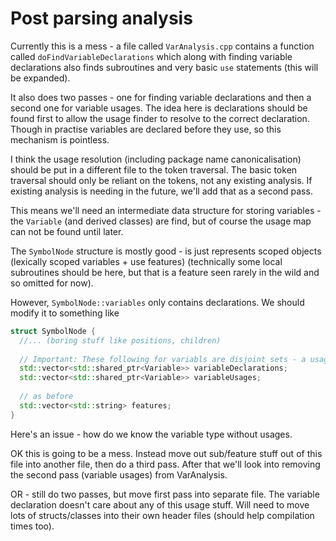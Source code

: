 # Post parsing analysis

Currently this is a mess - a file called `VarAnalysis.cpp` contains a function called `doFindVariableDeclarations` which along with finding variable declarations also finds subroutines and very basic `use` statements (this will be expanded).

It also does two passes - one for finding variable declarations and then a second one for variable usages. The idea here is declarations should be found first to allow the usage finder to resolve to the correct declaration. Though in practise variables are declared before they use, so this mechanism is pointless. 

I think the usage resolution (including package name canonicalisation) should be put in a different file to the token traversal. The basic token traversal should only be reliant on the tokens, not any existing analysis. If existing analysis is needing in the future, we'll add that as a second pass.

This means we'll need an intermediate data structure for storing variables - the `Variable` (and derived classes) are find, but of course the usage map can not be found until later. 

The `SymbolNode` structure is mostly good - is just represents scoped objects (lexically scoped variables + use features) (technically some local subroutines should be here, but that is a feature seen rarely in the wild and so omitted for now). 

However, `SymbolNode::variables` only contains declarations. We should modify it to something like

```c++
struct SymbolNode {
  //... (boring stuff like positions, children)
  
  // Important: These following for variabls are disjoint sets - a usage can not be a declaration
  std::vector<std::shared_ptr<Variable>> variableDeclarations;
  std::vector<std::shared_ptr<Variable>> variableUsages;
  
  // as before
  std::vector<std::string> features; 
}
```



Here's an issue - how do we know the variable type without usages. 

OK this is going to be a mess. Instead move out sub/feature stuff out of this file into another file, then do a third pass. After that we'll look into removing the second pass (variable usages) from VarAnalysis. 

OR - still do two passes, but move first pass into separate file. The variable declaration doesn't care about any of this usage stuff. Will need to move lots of structs/classes into their own header files (should help compilation times too). 